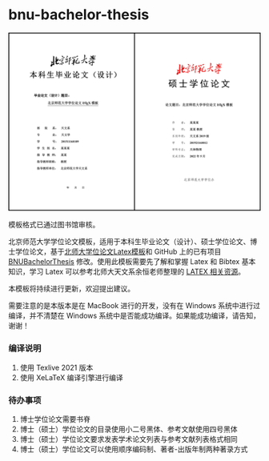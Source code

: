 # bnu-bachelor-thesis

![demo](figures/thesis_cover_demo.jpg)

模板格式已通过图书馆审核。

北京师范大学学位论文模板，适用于本科生毕业论文（设计）、硕士学位论文、博士学位论文，基于[北师大学位论文Latex模板](http://gerry.lamost.org/blog/?p=811)和 GitHub 上的已有项目 [BNUBachelorThesis](https://github.com/xysmlx/BNUBachelorThesis) 修改。使用此模板需要先了解和掌握 Latex 和 Bibtex 基本知识，学习 Latex 可以参考北师大天文系余恒老师整理的 [LATEX 相关资源](http://202.112.85.96/wiki/doku.php/latex;resources)。

本模板将持续进行更新，欢迎提出建议。

需要注意的是本版本是在 MacBook 进行的开发，没有在 Windows 系统中进行过编译，并不清楚在 Windows 系统中是否能成功编译。如果能成功编译，请告知，谢谢！

### 编译说明

1. 使用 Texlive 2021 版本
2. 使用 XeLaTeX 编译引擎进行编译


### 待办事项

1. 博士学位论文需要书脊
2. 博士（硕士）学位论文的目录使用小二号黑体、参考文献使用四号黑体
3. 博士（硕士）学位论文要求发表学术论文列表与参考文献列表格式相同
4. 博士（硕士）学位论文可以使用顺序编码制、著者-出版年制两种著录方式
